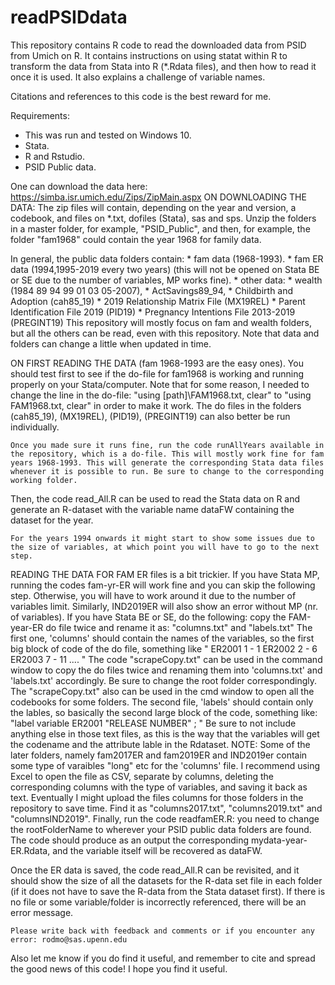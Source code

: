 # readPSIDdata
This repository contains R code to read the downloaded data from PSID from Umich on R. It contains instructions on using statat within R to transform the data from Stata into R (*.Rdata files), and then how to read it once it is used. It also explains a challenge of variable names.

Citations and references to this code is the best reward for me.

Requirements:
  * This was run and tested on Windows 10.
  * Stata.
  * R and Rstudio.
  * PSID Public data.

One can download the data here:
https://simba.isr.umich.edu/Zips/ZipMain.aspx
ON DOWNLOADING THE DATA:
The zip files will contain, depending on the year and version, a codebook, and files on *.txt, dofiles (Stata), sas and sps.
Unzip the folders in a master folder, for example, "PSID_Public", and then, for example, the folder "fam1968" could contain the year 1968 for family data.

In general, the public data folders contain:
    * fam data (1968-1993).
    * fam ER data (1994,1995-2019 every two years) (this will not be opened on Stata BE or SE due to the number of variables, MP works fine).
    * other data: 
        * wealth (1984 89 94 99 01 03 05-2007),
        * ActSavings89_94,
        * Childbirth and Adoption (cah85_19)
        * 2019 Relationship Matrix File (MX19REL)
        * Parent Identification File 2019 (PID19)
        * Pregnancy Intentions File 2013-2019 (PREGINT19)
  This repository will mostly focus on fam and wealth folders, but all the others can be read, even with this repository. Note that data and folders can change a little when updated in time.


ON FIRST READING THE DATA (fam 1968-1993 are the easy ones).
You should test first to see if the do-file for fam1968 is working and running properly on your Stata/computer. Note that for some reason, I needed to change the line in the do-file:    "using [path]\FAM1968.txt, clear"   to     "using FAM1968.txt, clear"  in order to make it work.
The do files in the folders (cah85_19), (MX19REL), (PID19), (PREGINT19) can also better be run individually.
    
    Once you made sure it runs fine, run the code runAllYears available in the repository, which is a do-file. This will mostly work fine for fam years 1968-1993. This will generate the corresponding Stata data files whenever it is possible to run. Be sure to change to the corresponding working folder.  
    
Then, the code read_All.R can be used to read the Stata data on R and generate an R-dataset with the variable name dataFW containing the dataset for the year.
    
    For the years 1994 onwards it might start to show some issues due to the size of variables, at which point you will have to go to the next step. 
    
    
READING THE DATA FOR FAM ER files is a bit trickier. If you have Stata MP, running the codes fam-yr-ER will work fine and you can skip the following step. Otherwise, you will have to work around it due to the number of variables limit.  Similarly, IND2019ER will also show an error without MP (nr. of variables).
    If you have Stata BE or SE, do the following:  copy the FAM-year-ER do file twice and rename it as: "columns.txt" and "labels.txt" The first one, 'columns' should contain the names of the variables, so the first big block of code of the do file, something like " ER2001          1 - 1         ER2002          2 - 6         ER2003          7 - 11   .... "
    The code "scrapeCopy.txt" can be used in the command window to copy the do files twice and renaming them into 'columns.txt' and 'labels.txt' accordingly. Be sure to change the root folder correspondingly. The "scrapeCopy.txt" also can be used in the cmd window to open all the codebooks for some folders.
    The second file, 'labels' should contain only the lables, so basically the second large block of the code, something like: "label variable  ER2001       "RELEASE NUMBER" ; "    Be sure to not include anything else in those text files, as this is the way that the variables will get the codename and the attribute lable in the Rdataset.
    NOTE: Some of the later folders, namely fam2017ER and fam2019ER and IND2019er contain some type of varaibles "long" etc for the 'columns' file. I recommend using Excel to open the file as CSV, separate by columns, deleting the corresponding columns with the type of variables, and saving it back as text. Eventually I might upload the files columns for those folders in the repository to save time. Find it as "columns2017.txt", "columns2019.txt" and "columnsIND2019".
    Finally, run the code readfamER.R: you need to change the rootFolderName to wherever your PSID public data folders are found.
    The code should produce as an output the corresponding mydata-year-ER.Rdata, and the variable itself will be recovered as dataFW.
    
    
Once the ER data is saved, the code read_All.R can be revisited, and it should show the size of all the datasets for the R-data set file in each folder (if it does not have to save the R-data from the Stata dataset first). If there is no file or some variable/folder is incorrectly referenced, there will be an error message.
    
    
    
    Please write back with feedback and comments or if you encounter any error: rodmo@sas.upenn.edu
    
Also let me know if you do find it useful, and remember to cite and spread the good news of this code! I hope you find it useful.
